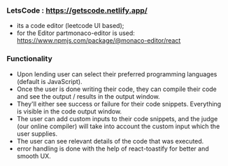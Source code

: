 ### LetsCode : https://getscode.netlify.app/
- its a code editor (leetcode UI based);
- for the Editor partmonaco-editor is used:  https://www.npmjs.com/package/@monaco-editor/react

### Functionality
- Upon lending user can select their preferred programming languages (default is JavaScript).
- Once the user is done writing their code, they can compile their code and see the output / results in the output window.
- They'll either see success or failure for their code snippets. Everything is visible in the code output window.
- The user can add custom inputs to their code snippets, and the judge (our online compiler) will take into account the custom input which the user supplies.
- The user can see relevant details of the code that was executed.
- error handling is done with the help of react-toastify for better and smooth UX.
